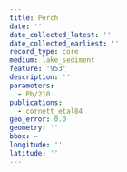 ```yaml
---
title: Perch
date: ''
date_collected_latest: ''
date_collected_earliest: ''
record_type: core
medium: lake_sediment
feature: '953'
description: ''
parameters:
  - Pb/210
publications:
  - cornett_etal84
geo_error: 0.0
geometry: ''
bbox: ~
longitude: ''
latitude: ''
---
```


